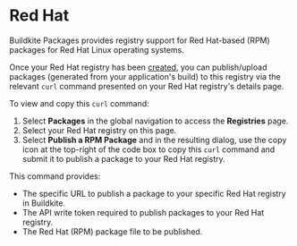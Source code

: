 # Red Hat

Buildkite Packages provides registry support for Red Hat-based (RPM) packages for Red Hat Linux operating systems.

Once your Red Hat registry has been [created](/docs/packages/manage-registries#create-a-registry), you can publish/upload packages (generated from your application's build) to this registry via the relevant `curl` command presented on your Red Hat registry's details page.

To view and copy this `curl` command:

1. Select **Packages** in the global navigation to access the **Registries** page.
1. Select your Red Hat registry on this page.
1. Select **Publish a RPM Package** and in the resulting dialog, use the copy icon at the top-right of the code box to copy this `curl` command and submit it to publish a package to your Red Hat registry.

This command provides:

- The specific URL to publish a package to your specific Red Hat registry in Buildkite.
- The API write token required to publish packages to your Red Hat registry.
- The Red Hat (RPM) package file to be published.
